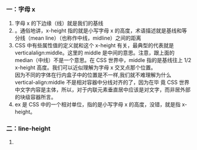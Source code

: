 ### 一：字母 x

1. 字母 x 的下边缘（线）就是我们的基线
2. 。通俗地讲，x-height 指的就是小写字母 x 的高度，术语描述就是基线和等分线（mean line）（也称作中线，midline）之间的距离
3. CSS 中有些属性值的定义就和这个 x-height 有关，最典型的代表就是 verticalalign:middle。这里的 middle 是中间的意思。注意，跟上面的 median（中线）不是一个意思。在 CSS 世界中，middle 指的是基线往上 1/2 x-height 高度。我们可以近似理解为字母 x 交叉点那个位置。  
   因为不同的字体在行内盒子中的位置是不一样,我们就不难理解为什么 vertical-align:middle 不是相对容器中分线对齐的了，因为在毕
   竟 CSS 世界中文字内容是主体，所以，对于内联元素垂直居中应该是对文字，而非居外部的块级容器所言。
4. ex 是 CSS 中的一个相对单位，指的是小写字母 x 的高度，没错，就是指 x-height。

### 二：line-height

1.
